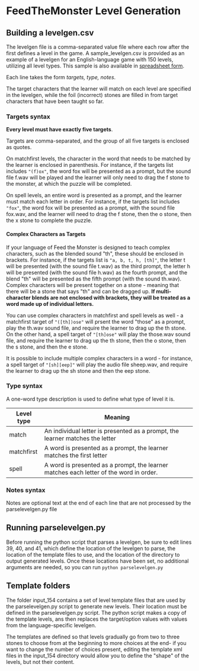 # FeedTheMonster Level Generation

## Building a levelgen.csv
The levelgen file is a comma-separated value file where each row after the first defines a level in the game. A sample_levelgen.csv is provided as an example of a levelgen for an English-language game with 150 levels, utilizing all level types. This sample is also available in [spreadsheet form](https://docs.google.com/spreadsheets/u/3/d/1PyWYpfwg04fhrcnkSNFM7cSQTNj34XV3NS_iAMe8IfY).

Each line takes the form *targets, type, notes*.

The target characters that the learner will match on each level are specified in the levelgen, while the foil (incorrect) stones are filled in from target characters that have been taught so far.

### Targets syntax
**Every level must have exactly five targets**.

Targets are comma-separated, and the group of all five targets is enclosed as quotes.

On matchfirst levels, the character in the word that needs to be matched by the learner is enclosed in parenthesis. For instance, if the targets list includes `"(f)ox"`, the word fox will be presented as a prompt, but the sound file f.wav will be played and the learner will only need to drag the f stone to the monster, at which the puzzle will be completed.

On spell levels, an entire word is presented as a prompt, and the learner must match each letter in order. For instance, if the targets list includes `"fox"`, the word fox will be presented as a prompt, with the sound file fox.wav, and the learner will need to drag the f stone, then the o stone, then the x stone to complete the puzzle.

#### Complex Characters as Targets
If your language of Feed the Monster is designed to teach complex characters, such as the blended sound "th", these should be enclosed in brackets. For instance, if the targets list is `"a, b, t, h, [th]"`, the letter t will be presented (with the sound file t.wav) as the third prompt, the letter h will be presented (with the sound file h.wav) as the fourth prompt, and the blend "th" will be presented as the fifth prompt (with the sound th.wav). Complex characters will be present together on a stone - meaning that there will be a stone that says "th" and can be dragged up. **If multi-character blends are not enclosed with brackets, they will be treated as a word made up of individual letters.**

You can use complex characters in matchfirst and spell levels as well - a matchfirst target of `"([th])ose"` will prsent the word "those" as a prompt, play the th.wav sound file, and require the learner to drag up the th stone. On the other hand, a spell target of `"[th]ose"` will play the those.wav sound file, and require the learner to drag up the th stone, then the o stone, then the s stone, and then the e stone.

It is possible to include multiple complex characters in a word - for instance, a spell target of `"[sh][eep]"` will play the audio file sheep.wav, and require the learner to drag up the sh stone and then the eep stone.


### Type syntax
A one-word type description is used to define what type of level it is.

Level type | Meaning
----- | -----
match | An individual letter is presented as a prompt, the learner matches the letter
matchfirst | A word is presented as a prompt, the learner matches the first letter
spell | A word is presented as a prompt, the learner matches each letter of the word in order.

### Notes syntax
Notes are optional text at the end of each line that are not processed by the parselevelgen.py file

## Running parselevelgen.py
Before running the python script that parses a levelgen, be sure to edit lines 39, 40, and 41, which define the location of the levelgen to parse, the location of the template files to use, and the location of the directory to output generated levels. Once these locations have been set, no additional arguments are needed, so you can run
`python parselevelgen.py`

## Template folders
The folder input_154 contains a set of level template files that are used by the parselevelgen.py script to generate new levels. Their location must be defined in the parselevelgen.py script. The python script makes a copy of the template levels, ans then replaces the target/option values with values from the language-specific levelgen.

The templates are defined so that levels gradually go from two to three stones to choose from at the beginning to more choices at the end- if you want to change the number of choices present, editing the template xml files in the input_154 directory would allow you to define the "shape" of the levels, but not their content.
